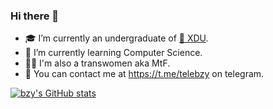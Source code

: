 ### Hi there 👋

<!--
**bzy-nya/bzy-nya** is a ✨ _special_ ✨ repository because its `README.md` (this file) appears on your GitHub profile.

Here are some ideas to get you started:

- 🔭 I’m currently working on ...
- 🌱 I’m currently learning ...
- 👯 I’m looking to collaborate on ...
- 🤔 I’m looking for help with ...
- 💬 Ask me about ...
- 📫 How to reach me: ...
- 😄 Pronouns: ...
- ⚡ Fun fact: ...
-->


- 🎓 I’m currently an undergraduate of [🏫 XDU](https://www.xidian.edu.cn/).
- 🌱 I’m currently learning Computer Science.
- 🏳️‍⚧️ I'm also a transwomen aka MtF.
- 💬 You can contact me at https://t.me/telebzy on telegram.


[![bzy's GitHub stats](https://github-readme-stats.vercel.app/api?username=bzy-nya&show_icons=true&include_all_commits=true&icon_color=FB7299&title_color=FB7299&count_private=true)](https://github.com/anuraghazra/github-readme-stats)
